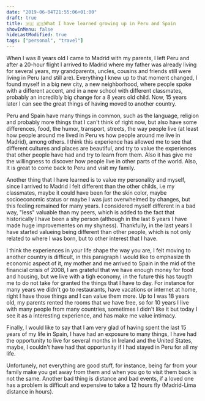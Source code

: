 ```yaml
---
date: "2019-06-04T21:55:06+01:00"
draft: true
title: 🇵🇪 🇪🇸What I have learned growing up in Peru and Spain
showInMenu: false
hideLastModified: true
tags: ["personal", "travel"]
---
```


When I was 8 years old I came to Madrid with my parents, I left Peru and after a 20-hour flight I arrived to Madrid where my father was already living for several years, my grandparents, uncles, cousins and friends still were living in Peru (and still are). Everything I knew up to that moment changed, I found myself
in a big new city, a new neighborhood, where people spoke with a different accent, and in a new school with different classmates, probably an incredibly big change for a 8 years old
child. Now, 15 years later I can see the great things of having moved to another country.

Peru and Spain have many things in common, such as the language, religion and probably more things that I can't think of right now, but also 
have some differences, food, the humor, transport, streets, the way people live (at least how people around me lived in Peru vs how people around me live in Madrid), 
among others. I think this experience has allowed me to see that different cultures and places are beautiful, and try to value the experiences that other people have had and try to learn from them. Also it has give me the willingness to discover how people live in other parts of the world. Also, It is great to come back to Peru and visit my family.

Another thing that I have learned is to value my personality and myself, since I arrived to Madrid I felt different than the other childs, i.e my classmates, maybe it could have been for the skin color, maybe socioeconomic status or maybe I was just overwhelmed by changes, but this feeling remained for many years. I considered myself different in a bad way, "less" valuable than my peers, which is added to the fact that historically I have been a shy person (although in the last 6 years I have made huge improvementes on my shyness). Thankfully, in the last years I have started valueing being different than other people, which is not only related to where I was born, but to other interest that I have.

I think the experiences in your life shape the way you are, I felt moving to another country is difficult, in this paragraph I would like
to emphasize th economic aspect of it, my mother and me arrived to Spain in the mid of the financial crisis of 2008, I am grateful that we have enough
money for food and housing, but we live with a tigh economy, in the future this has taugth me to do not take for granted the things that I have to day. For
instance for many years we didn't go to restaurants, have vacations or internet at home, right I have those things and I can value them more. Up to I was 18 years old, my
parents rented the rooms that we have free, so for 10 years I live with many people from many countries, sometimes I didn't like it but today I see it as a interesting 
experience, and has make me value intimacy.

Finally, I would like to say that I am very glad of having spent the last 15 years of my life in Spain, 
I have had an exposure to many things, I have had the opportunity to live for several months in Ireland and the United States,
maybe, I couldn't have had that opportunity if I had stayed in Peru for all my life.

Unfortunely, not everything are good stuff, for instance, being far from your family make you
get away from them and when you go to visit them back is not the same. Another bad thing is distance and bad events,
if a loved one has a problem is difficult and expensive to take a 12 hours fly (Madrid-Lima distance in hours).